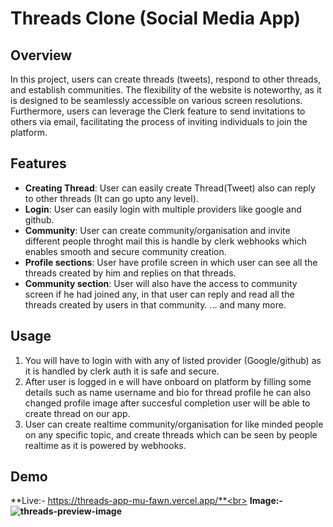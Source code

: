 # Threads Clone (Social Media App)

## Overview
In this project, users can create threads (tweets), respond to other threads, and establish communities. The flexibility of the website is noteworthy, as it is designed to be seamlessly accessible on various screen resolutions. Furthermore, users can leverage the Clerk feature to send invitations to others via email, facilitating the process of inviting individuals to join the platform.

## Features
- **Creating Thread**: User can easily create Thread(Tweet) also can reply to other threads (It can go upto any level).
- **Login**: User can easily login with multiple providers like google and github.
- **Community**: User can create community/organisation and invite different people throght mail this is handle by clerk webhooks which
  enables smooth and secure community creation.
- **Profile sections**: User have profile screen in which user can see all the threads created by him and replies on that threads.
- **Community section**: User will also have the access to community screen if he had joined any, in that user can reply and read all the threads
  created by users in that community.
... and many more. 

## Usage
1. You will have to login with with any of listed provider (Google/github) as it is handled by clerk auth it is safe and secure.
2. After user is logged in e will have onboard on platform by filling some details such as name username and bio for thread profile
   he can also changed profile image after succesful completion user will be able to create thread on our app.
3. User can create realtime community/organisation for like minded people on any specific topic, and create threads which can be
   seen by people realtime as it is powered by webhooks.

## Demo
**Live:- https://threads-app-mu-fawn.vercel.app/**<br>
**Image:-![threads-preview-image](https://github.com/Chaitanya1672/threads-app/assets/100834122/74bf4eda-f5d1-4e3f-9c87-5994dc769b5f)**
